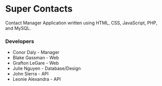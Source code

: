 # Super Contacts

Contact Manager Application written using HTML, CSS, JavaScript, PHP, and MySQL.

### Developers
- Conor Daly - Manager
- Blake Gassman - Web
- Grafton LeGare - Web
- Julie Nguyen - Database/Design
- John Sierra - API
- Leonie Alexandra - API
